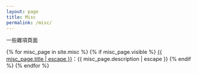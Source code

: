 ```yaml
---
layout: page
title: Misc
permalink: /misc/
---
```


一些雜項頁面

{% for misc_page in site.misc %}
{% if misc_page.visible %}
<a href="{{ misc_page.url }}">{{ misc_page.title | escape }}</a>：{{ misc_page.description | escape }}
{% endif %}
{% endfor %}
